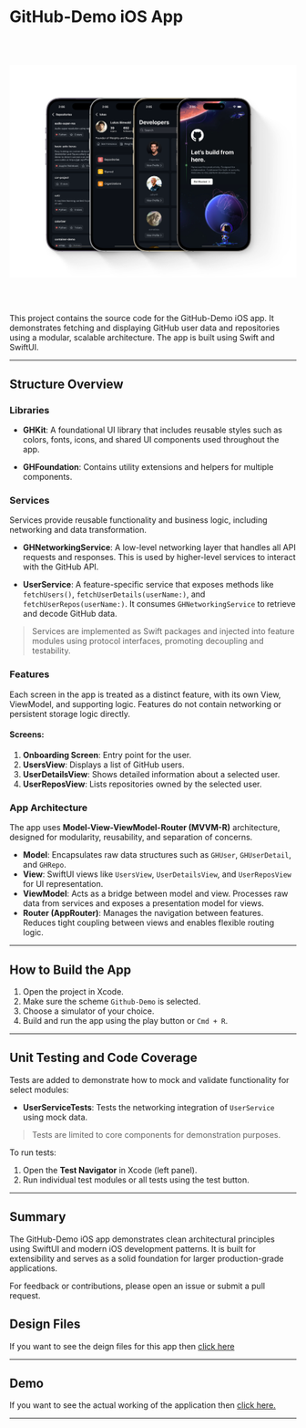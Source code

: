 

# GitHub-Demo iOS App
<br></br>
<div style="
    display: flex;
    align-items: center;
    justify-content: center;">
   <img src="https://github.com/pushpsenairekar2911/Github-demo/blob/main/Assets/screenshots.png" />
</div>

<br></br>

This project contains the source code for the GitHub-Demo iOS app. It demonstrates fetching and displaying GitHub user data and repositories using a modular, scalable architecture. The app is built using Swift and SwiftUI.

---

## Structure Overview

### Libraries

* **GHKit**: A foundational UI library that includes reusable styles such as colors, fonts, icons, and shared UI components used throughout the app.

* **GHFoundation**: Contains utility extensions and helpers for multiple components.

### Services

Services provide reusable functionality and business logic, including networking and data transformation.

* **GHNetworkingService**: A low-level networking layer that handles all API requests and responses. This is used by higher-level services to interact with the GitHub API.

* **UserService**: A feature-specific service that exposes methods like `fetchUsers()`, `fetchUserDetails(userName:)`, and `fetchUserRepos(userName:)`. It consumes `GHNetworkingService` to retrieve and decode GitHub data.

> Services are implemented as Swift packages and injected into feature modules using protocol interfaces, promoting decoupling and testability.

### Features

Each screen in the app is treated as a distinct feature, with its own View, ViewModel, and supporting logic. Features do not contain networking or persistent storage logic directly.

#### Screens:

1. **Onboarding Screen**: Entry point for the user.
2. **UsersView**: Displays a list of GitHub users.
3. **UserDetailsView**: Shows detailed information about a selected user.
4. **UserReposView**: Lists repositories owned by the selected user.

### App Architecture

The app uses **Model-View-ViewModel-Router (MVVM-R)** architecture, designed for modularity, reusability, and separation of concerns.

* **Model**: Encapsulates raw data structures such as `GHUser`, `GHUserDetail`, and `GHRepo`.
* **View**: SwiftUI views like `UsersView`, `UserDetailsView`, and `UserReposView` for UI representation.
* **ViewModel**: Acts as a bridge between model and view. Processes raw data from services and exposes a presentation model for views.
* **Router (AppRouter)**: Manages the navigation between features. Reduces tight coupling between views and enables flexible routing logic.

---


## How to Build the App

1. Open the project in Xcode.
2. Make sure the scheme `Github-Demo` is selected.
3. Choose a simulator of your choice.
4. Build and run the app using the play button or `Cmd + R`.

---

## Unit Testing and Code Coverage

Tests are added to demonstrate how to mock and validate functionality for select modules:

* **UserServiceTests**: Tests the networking integration of `UserService` using mock data.

> Tests are limited to core components for demonstration purposes.

To run tests:

1. Open the **Test Navigator** in Xcode (left panel).
2. Run individual test modules or all tests using the test button.

---

## Summary

The GitHub-Demo iOS app demonstrates clean architectural principles using SwiftUI and modern iOS development patterns. It is built for extensibility and serves as a solid foundation for larger production-grade applications.

For feedback or contributions, please open an issue or submit a pull request.


## Design Files

If you want to see the deign files for this app then [click here](https://sketch.com/s/dc3a06ea-cd79-4e74-af19-56e1bd653da3)

-----


## Demo 

If you want to see the actual working of the application then [click here.](https://drive.google.com/file/d/1hMAVPQTkDfKY_lWlJ1Z-I9yk84hg0jrG/view?usp=sharing)

-----

